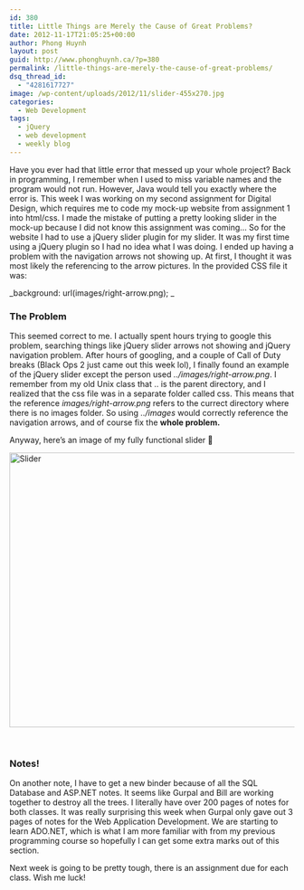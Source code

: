 ```yaml
---
id: 380
title: Little Things are Merely the Cause of Great Problems?
date: 2012-11-17T21:05:25+00:00
author: Phong Huynh
layout: post
guid: http://www.phonghuynh.ca/?p=380
permalink: /little-things-are-merely-the-cause-of-great-problems/
dsq_thread_id:
  - "4281617727"
image: /wp-content/uploads/2012/11/slider-455x270.jpg
categories:
  - Web Development
tags:
  - jQuery
  - web development
  - weekly blog
---
```

Have you ever had that little error that messed up your whole project? Back in programming, I remember when I used to miss variable names and the program would not run. However, Java would tell you exactly where the error is. This week I was working on my second assignment for Digital Design, which requires me to code my mock-up website from assignment 1 into html/css. I made the mistake of putting a pretty looking slider in the mock-up because I did not know this assignment was coming&#8230; So for the website I had to use a jQuery slider plugin for my slider. It was my first time using a jQuery plugin so I had no idea what I was doing. I ended up having a problem with the navigation arrows not showing up. At first, I thought it was most likely the referencing to the arrow pictures. In the provided CSS file it was:

_background: url(images/right-arrow.png); _

### The Problem

This seemed correct to me. I actually spent hours trying to google this problem, searching things like jQuery slider arrows not showing and jQuery navigation problem. After hours of googling, and a couple of Call of Duty breaks (Black Ops 2 just came out this week lol), I finally found an example of the jQuery slider except the person used _../images/right-arrow.png_. I remember from my old Unix class that .. is the parent directory, and I realized that the css file was in a separate folder called css. This means that the reference _images/right-arrow.png_ refers to the currect directory where there is no images folder. So using _../images_ would correctly reference the navigation arrows, and of course fix the **whole problem.**

Anyway, here&#8217;s an image of my fully functional slider 🙂

[<img class="alignnone size-full wp-image-393" title="Slider" alt="Slider" src="http://www.phonghuynh.ca/wp-content/uploads/2012/11/slider.jpg" width="1054" height="486" srcset="http://www.phonghuynh.ca/wp-content/uploads/2012/11/slider.jpg 1054w, http://www.phonghuynh.ca/wp-content/uploads/2012/11/slider-300x138.jpg 300w, http://www.phonghuynh.ca/wp-content/uploads/2012/11/slider-1024x472.jpg 1024w, http://www.phonghuynh.ca/wp-content/uploads/2012/11/slider-600x276.jpg 600w" sizes="(max-width: 1054px) 100vw, 1054px" />](http://www.phonghuynh.ca/wp-content/uploads/2012/11/slider.jpg)

&nbsp;

### Notes!

On another note, I have to get a new binder because of all the SQL Database and ASP.NET notes. It seems like Gurpal and Bill are working together to destroy all the trees. I literally have over 200 pages of notes for both classes. It was really surprising this week when Gurpal only gave out 3 pages of notes for the Web Application Development. We are starting to learn ADO.NET, which is what I am more familiar with from my previous programming course so hopefully I can get some extra marks out of this section.

Next week is going to be pretty tough, there is an assignment due for each class. Wish me luck!